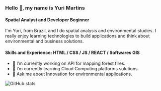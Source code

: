 ### Hello 👋, my name is Yuri Martins
#### Spatial Analyst and Developer Beginner
I'm Yuri, from Brazil, and I do spatial analysis and environmental studies. I really enjoy learning technologies to build applications and think about environmental and business solutions.

#### Skills and Experience: HTML / CSS / JS / REACT / Softwares GIS 

- 🔭 I’m currently working on API for mapping forest fires. 
- 🌱 I’m currently learning Cloud Computing platforms solutions. 
- 💬 Ask me about Innovation for environmental applications. 

![GitHub stats](https://github-readme-stats.vercel.app/api?username=ytmartins&&show_icons=true&title_color=ffffff&icon_color=e74c3c&text_color=daf7dc&bg_color=151515)
